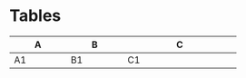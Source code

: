 Tables
======

<table>
<colgroup>
  <col width="25%">
  <col style=" width: 25% ">
  <col style="color:pink;width:200px;font-weight:bold">
</colgroup>
<thead>
<tr>
  <th>A</th>
  <th>B</th>
  <th>C</th>
</tr>
</thead>
<tbody>
<tr>
  <td>A1</td>
  <td>B1</td>
  <td>C1</td>
</tr>
</tbody>
</table>